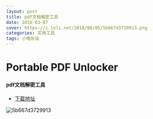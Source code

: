 ```yaml
---
layout: post
title: pdf文档解密工具
date: 2018-03-07
cover: https://i.loli.net/2018/08/05/5b667d3729913.png
categories: 实用工具
tags: 小电杂谈
---
```


# Portable PDF Unlocker

#### pdf文档解密工具

- [下载地址](https://sourceforge.net/projects/portablepdfunlocker/)

  

![5b667d3729913](https://i.loli.net/2018/08/05/5b667d3729913.png)


